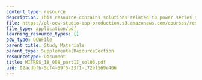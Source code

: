 ```yaml
---
content_type: resource
description: This resource contains solutions related to power series solutions.
file: https://ol-ocw-studio-app-production.s3.amazonaws.com/courses/res-18-008-calculus-revisited-complex-variables-differential-equations-and-linear-algebra-fall-2011/02acdbfb5cf469f523f1c72ef569e406_MITRES_18_008_partII_sol06.pdf
file_type: application/pdf
learning_resource_types: []
ocw_type: OCWFile
parent_title: Study Materials
parent_type: SupplementalResourceSection
resourcetype: Document
title: MITRES_18_008_partII_sol06.pdf
uid: 02acdbfb-5cf4-69f5-23f1-c72ef569e406
---
```

